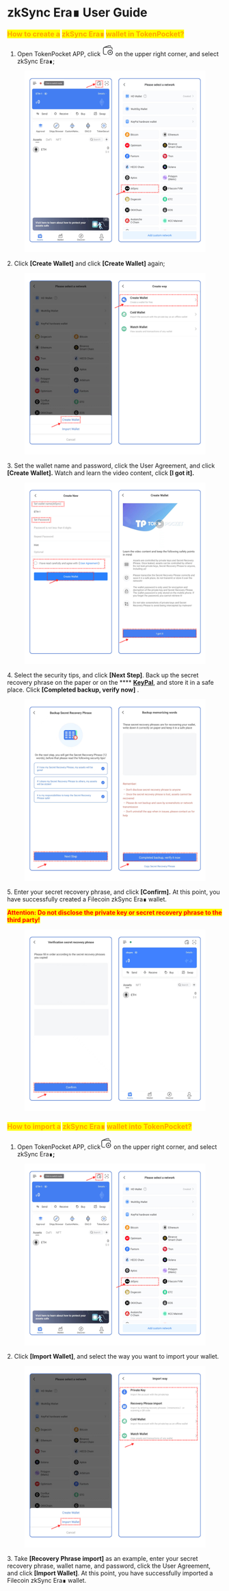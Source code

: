 # zkSync Era∎ User Guide

### <mark style="color:orange;">**How to create a**</mark> <mark style="color:orange;"></mark><mark style="color:orange;">zkSync Era∎</mark> <mark style="color:orange;"></mark><mark style="color:orange;">**wallet in TokenPocket?**</mark> <a href="#how-to-create-an-etc-wallet-in-tokenpocket" id="how-to-create-an-etc-wallet-in-tokenpocket"></a>

1. Open TokenPocket APP, click ![](<../../.gitbook/assets/image (2).png>) on the upper right corner, and select zkSync Era∎;

<figure><img src="../../.gitbook/assets/en1.png" alt=""><figcaption></figcaption></figure>

2\. Click **\[Create Wallet]**  and click **\[Create Wallet]** again;

<figure><img src="../../.gitbook/assets/image (18).png" alt=""><figcaption></figcaption></figure>

3\. Set the wallet name and password, click the User Agreement, and click **\[Create Wallet].** Watch and learn the video content, click **\[I got it].**

<figure><img src="../../.gitbook/assets/en 2.png" alt=""><figcaption></figcaption></figure>

4\.  Select the security tips, and click **\[Next Step]**. Back up the secret recovery phrase on the paper or on the **** [**KeyPal**](https://www.keypal.pro/en/), and store it in a safe place. Click **\[Completed backup, verify now]** .

<figure><img src="../../.gitbook/assets/image (26).png" alt=""><figcaption></figcaption></figure>

5\. Enter your secret recovery phrase, and click **\[Confirm].** At this point, you have successfully created a Filecoin zkSync Era∎ wallet.

<mark style="color:red;">**Attention: Do not disclose the private key or secret recovery phrase to the third party!**</mark>

<figure><img src="../../.gitbook/assets/en 3.png" alt=""><figcaption></figcaption></figure>

### <mark style="color:orange;">**How to import a**</mark> <mark style="color:orange;"></mark><mark style="color:orange;">zkSync Era∎</mark> <mark style="color:orange;"></mark><mark style="color:orange;">**wallet into TokenPocket?**</mark> <a href="#how-to-import-an-etc-wallet-into-tokenpocket" id="how-to-import-an-etc-wallet-into-tokenpocket"></a>

1. Open TokenPocket APP, click![](<../../.gitbook/assets/image (8).png>) on the upper right corner, and select zkSync Era∎**;**

<figure><img src="../../.gitbook/assets/en1.png" alt=""><figcaption></figcaption></figure>

2\. Click **\[Import Wallet]**, and select the way you want to import your wallet.

<figure><img src="../../.gitbook/assets/image (1) (1).png" alt=""><figcaption></figcaption></figure>

3\. Take **\[Recovery Phrase import]** as an example, enter your secret recovery phrase, wallet name,  and password, click the User Agreement, and click **\[Import Wallet]**. At this point, you have successfully imported a Filecoin zkSync Era∎ wallet.​​

<figure><img src="../../.gitbook/assets/英.png" alt=""><figcaption></figcaption></figure>
